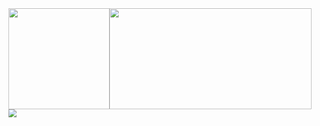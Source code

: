 <div>
  <div style="display: flex;justify-content: space-between;align-items: center;">
    <img src="https://github-readme-stats.vercel.app/api/top-langs/?username=whjin" style="flex:1; height: 200px;" />
    <img src="https://github-readme-stats.vercel.app/api?username=whjin&theme=radical&show_icons=true"
      style="width:400px; height: 200px;" />
  </div>
  <img src="https://github-profile-trophy.vercel.app/?username=whjin&theme=flat&column=7" />
</div>